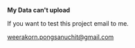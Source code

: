 **My Data can't upload**

If you want to test this project email to me.

weerakorn.pongsanuchit@gmail.com
